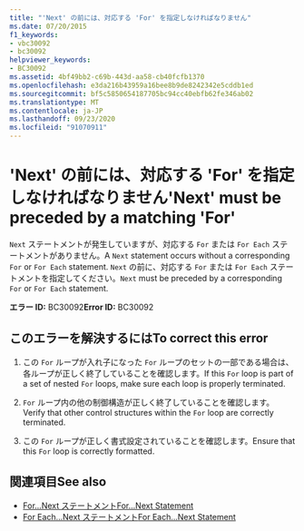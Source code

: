 ```yaml
---
title: "'Next' の前には、対応する 'For' を指定しなければなりません"
ms.date: 07/20/2015
f1_keywords:
- vbc30092
- bc30092
helpviewer_keywords:
- BC30092
ms.assetid: 4bf49bb2-c69b-443d-aa58-cb40fcfb1370
ms.openlocfilehash: e3da216b43959a16bee8b9de8242342e5cddb1ed
ms.sourcegitcommit: bf5c5850654187705bc94cc40ebfb62fe346ab02
ms.translationtype: MT
ms.contentlocale: ja-JP
ms.lasthandoff: 09/23/2020
ms.locfileid: "91070911"
---
```

# <a name="next-must-be-preceded-by-a-matching-for"></a><span data-ttu-id="ef79f-102">'Next' の前には、対応する 'For' を指定しなければなりません</span><span class="sxs-lookup"><span data-stu-id="ef79f-102">'Next' must be preceded by a matching 'For'</span></span>

<span data-ttu-id="ef79f-103">`Next` ステートメントが発生していますが、対応する `For` または `For Each` ステートメントがありません。</span><span class="sxs-lookup"><span data-stu-id="ef79f-103">A `Next` statement occurs without a corresponding `For` or `For Each` statement.</span></span> <span data-ttu-id="ef79f-104">`Next` の前に、対応する `For` または `For Each` ステートメントを指定してください。</span><span class="sxs-lookup"><span data-stu-id="ef79f-104">`Next` must be preceded by a corresponding `For` or `For Each` statement.</span></span>  
  
 <span data-ttu-id="ef79f-105">**エラー ID:** BC30092</span><span class="sxs-lookup"><span data-stu-id="ef79f-105">**Error ID:** BC30092</span></span>  
  
## <a name="to-correct-this-error"></a><span data-ttu-id="ef79f-106">このエラーを解決するには</span><span class="sxs-lookup"><span data-stu-id="ef79f-106">To correct this error</span></span>  
  
1. <span data-ttu-id="ef79f-107">この `For` ループが入れ子になった `For` ループのセットの一部である場合は、各ループが正しく終了していることを確認します。</span><span class="sxs-lookup"><span data-stu-id="ef79f-107">If this `For` loop is part of a set of nested `For` loops, make sure each loop is properly terminated.</span></span>  
  
2. <span data-ttu-id="ef79f-108">`For` ループ内の他の制御構造が正しく終了していることを確認します。</span><span class="sxs-lookup"><span data-stu-id="ef79f-108">Verify that other control structures within the `For` loop are correctly terminated.</span></span>  
  
3. <span data-ttu-id="ef79f-109">この `For` ループが正しく書式設定されていることを確認します。</span><span class="sxs-lookup"><span data-stu-id="ef79f-109">Ensure that this `For` loop is correctly formatted.</span></span>  
  
## <a name="see-also"></a><span data-ttu-id="ef79f-110">関連項目</span><span class="sxs-lookup"><span data-stu-id="ef79f-110">See also</span></span>

- [<span data-ttu-id="ef79f-111">For...Next ステートメント</span><span class="sxs-lookup"><span data-stu-id="ef79f-111">For...Next Statement</span></span>](../language-reference/statements/for-next-statement.md)
- [<span data-ttu-id="ef79f-112">For Each...Next ステートメント</span><span class="sxs-lookup"><span data-stu-id="ef79f-112">For Each...Next Statement</span></span>](../language-reference/statements/for-each-next-statement.md)
